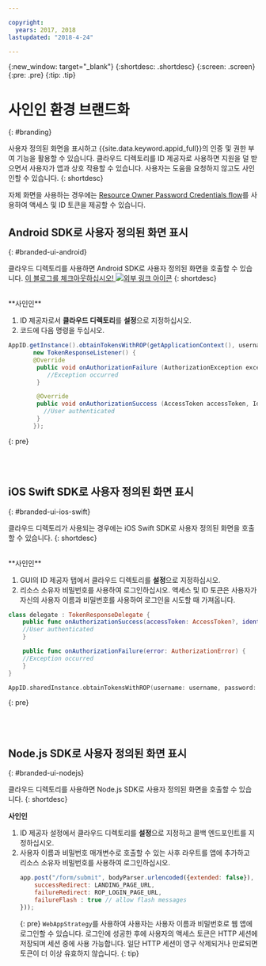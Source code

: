 ```yaml
---

copyright:
  years: 2017, 2018
lastupdated: "2018-4-24"

---
```


{:new_window: target="_blank"}
{:shortdesc: .shortdesc}
{:screen: .screen}
{:pre: .pre}
{:tip: .tip}

# 사인인 환경 브랜드화
{: #branding}

사용자 정의된 화면을 표시하고 {{site.data.keyword.appid_full}}의 인증 및 권한 부여 기능을 활용할 수 있습니다. 클라우드 디렉토리를 ID 제공자로 사용하면 지원을 덜 받으면서 사용자가 앱과 상호 작용할 수 있습니다. 사용자는 도움을 요청하지 않고도 사인인할 수 있습니다.
{: shortdesc}

자체 화면을 사용하는 경우에는 [Resource Owner Password Credentials flow](https://oauthlib.readthedocs.io/en/stable/oauth2/grants/password.html)를 사용하여 액세스 및 ID 토큰을 제공할 수 있습니다. 


## Android SDK로 사용자 정의된 화면 표시
{: #branded-ui-android}

클라우드 디렉토리를 사용하면 Android SDK로 사용자 정의된 화면을 호출할 수 있습니다.  <a href="https://www.ibm.com/blogs/bluemix/2018/01/use-branded-ui-user-sign-app-id/" target="blank">이 블로그를 체크아웃하십시오! <img src="../../icons/launch-glyph.svg" alt="외부 링크 아이콘"></a>
{: shortdesc}

</br>
**사인인**

1. ID 제공자로서 **클라우드 디렉토리**를 **설정**으로 지정하십시오.
2. 코드에 다음 명령을 두십시오.
  ```java
  AppID.getInstance().obtainTokensWithROP(getApplicationContext(), username, password,
         new TokenResponseListener() {
         @Override
          public void onAuthorizationFailure (AuthorizationException exception) {
             //Exception occurred
          }

          @Override
          public void onAuthorizationSuccess (AccessToken accessToken, IdentityToken identityToken, RefreshToken refreshToken) {
            //User authenticated
          }
         });
  ```
  {: pre}

</br>
</br>

## iOS Swift SDK로 사용자 정의된 화면 표시
{: #branded-ui-ios-swift}

클라우드 디렉토리가 사용되는 경우에는 iOS Swift SDK로 사용자 정의된 화면을 호출할 수 있습니다.
{: shortdesc}

</br>
**사인인**

1. GUI의 ID 제공자 탭에서 클라우드 디렉토리를 **설정**으로 지정하십시오.
2. 리소스 소유자 비밀번호를 사용하여 로그인하십시오. 액세스 및 ID 토큰은 사용자가 자신의 사용자 이름과 비밀번호를 사용하여 로그인을 시도할 때 가져옵니다. 
  ```swift
  class delegate : TokenResponseDelegate {
      public func onAuthorizationSuccess(accessToken: AccessToken?, identityToken: IdentityToken?, refreshToken: RefreshToken?, response:Response?) {
      //User authenticated
      }

      public func onAuthorizationFailure(error: AuthorizationError) {
      //Exception occurred
      }
  }

  AppID.sharedInstance.obtainTokensWithROP(username: username, password: password, delegate: delegate())
  ```
  {: pre}


</br>
</br>

## Node.js SDK로 사용자 정의된 화면 표시
{: #branded-ui-nodejs}

클라우드 디렉토리를 사용하면 Node.js SDK로 사용자 정의된 화면을 호출할 수 있습니다. 
{: shortdesc}

**사인인**
1. ID 제공자 설정에서 클라우드 디렉토리를 **설정**으로 지정하고 콜백 엔드포인트를 지정하십시오.
2. 사용자 이름과 비밀번호 매개변수로 호출할 수 있는 사후 라우트를 앱에 추가하고 리소스 소유자 비밀번호를 사용하여 로그인하십시오.
    ```javascript
    app.post("/form/submit", bodyParser.urlencoded({extended: false}), passport.authenticate(WebAppStrategy.STRATEGY_NAME, {
    	successRedirect: LANDING_PAGE_URL,
    	failureRedirect: ROP_LOGIN_PAGE_URL,
    	failureFlash : true // allow flash messages
    }));
    ```
    {: pre}
    `WebAppStrategy`를 사용하여 사용자는 사용자 이름과 비밀번호로 웹 앱에 로그인할 수 있습니다. 로그인에 성공한 후에 사용자의 액세스 토큰은 HTTP 세션에 저장되며 세션 중에 사용 가능합니다. 일단 HTTP 세션이 영구 삭제되거나 만료되면 토큰이 더 이상 유효하지 않습니다.
    {: tip}

